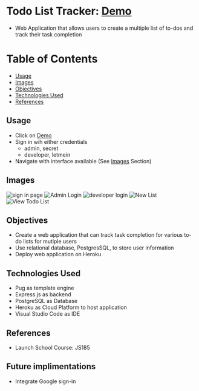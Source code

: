 # Todo List Tracker: <a href="https://secure-harbor-05512.herokuapp.com/users/signin" target="_blank">Demo</a>
- Web Application that allows users to create a multiple list of to-dos and track their task completion

# Table of Contents
- [Usage](#usage)
- [Images](#images)
- [Objectives](#objectives)
- [Technologies Used](#technologies-used)
- [References](#references)

## Usage
- Click on [Demo](https://secure-harbor-05512.herokuapp.com/users/signin)
- Sign in wih either credentials
	- admin, secret
	- developer, letmein
- Navigate with interface available (See [Images](#images) Section)

## Images
![sign in page](https://user-images.githubusercontent.com/49771001/182644376-e3dfb875-ef4e-4ceb-9af4-ffe6202457d4.png)
![Admin Login](https://user-images.githubusercontent.com/49771001/182644396-d87f3119-396e-41d0-bd89-238881a66c56.png)
![developer login](https://user-images.githubusercontent.com/49771001/182644408-a586817b-41ab-4e72-9021-4cb7d29bafb3.png)
![New List](https://user-images.githubusercontent.com/49771001/182644435-18da4b7f-d0ef-4c44-86fb-5c63999ae57c.png)
![View Todo List](https://user-images.githubusercontent.com/49771001/182644442-cfcf385b-37cc-4ab8-aa57-36b0bef84ff1.png)

## Objectives
- Create a web application that can track task completion for various to-do lists for mutiple users
- Use relational database, PostgresSQL, to store user information
- Deploy web application on Heroku

## Technologies Used
- Pug as template engine
- Express.js as backend
- PostgreSQL as Database
- Heroku as Cloud Platform to host application
- Visual Studio Code as IDE

## References
- Launch School Course: JS185

## Future implimentations
- Integrate Google sign-in